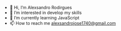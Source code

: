 - 👋 Hi, I’m Alexsandro Rodirgues
- 👀 I’m interested in develop my skills
- 🌱 I’m currently learning JavaScript
- 📫 How to reach me alexsandrojose1740@gmail.com

<!---
youngalexsandro/youngalexsandro is a ✨ special ✨ repository because its `README.md` (this file) appears on your GitHub profile.
You can click the Preview link to take a look at your changes.
--->

